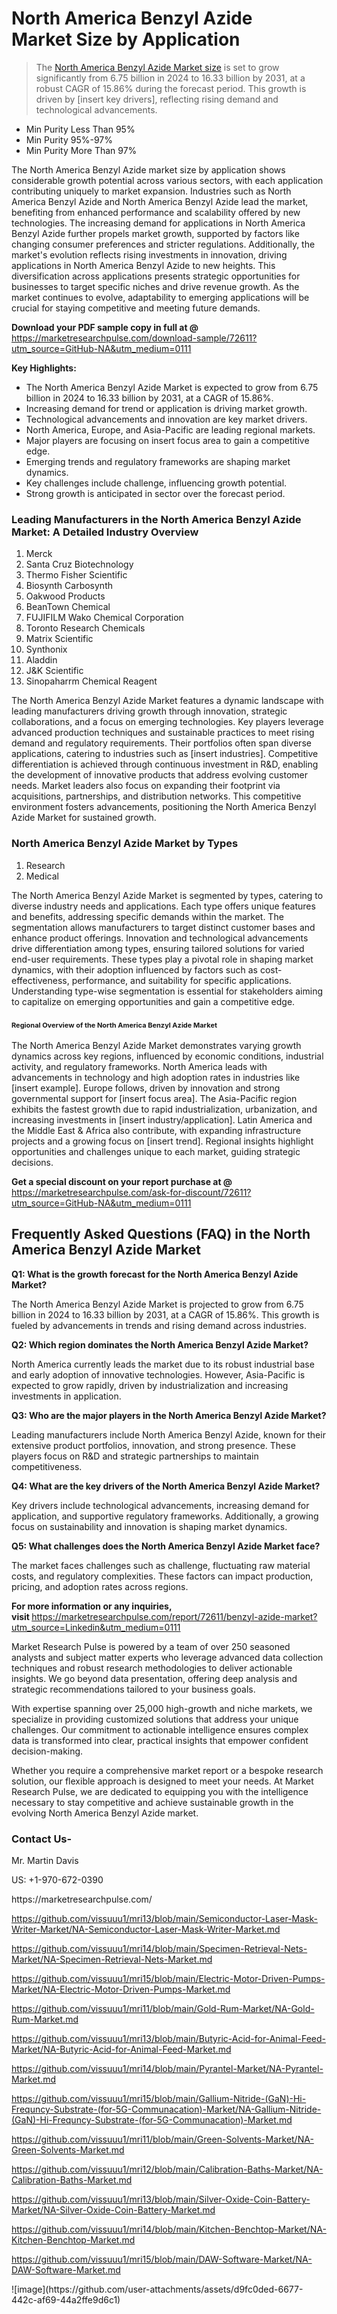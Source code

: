 <h1>North America Benzyl Azide Market&nbsp;Size by Application</h1><blockquote><p>The <a href="https://marketresearchpulse.com/download-sample/72611?utm_source=GitHub-NA&amp;utm_medium=0111">North America Benzyl Azide Market size</a> is set to grow significantly from 6.75 billion in 2024 to 16.33 billion by 2031, at a robust CAGR of 15.86% during the forecast period. This growth is driven by [insert key drivers], reflecting rising demand and technological advancements.</p></blockquote><ul><li>Min Purity Less Than 95%<li> Min Purity 95%-97%<li> Min Purity More Than 97%</li></ul><p>The North America Benzyl Azide market size by application shows considerable growth potential across various sectors, with each application contributing uniquely to market expansion. Industries such as North America Benzyl Azide and North America Benzyl Azide lead the market, benefiting from enhanced performance and scalability offered by new technologies. The increasing demand for applications in North America Benzyl Azide further propels market growth, supported by factors like changing consumer preferences and stricter regulations. Additionally, the market's evolution reflects rising investments in innovation, driving applications in North America Benzyl Azide to new heights. This diversification across applications presents strategic opportunities for businesses to target specific niches and drive revenue growth. As the market continues to evolve, adaptability to emerging applications will be crucial for staying competitive and meeting future demands.</p><p><strong>Download your PDF sample copy in full at @ </strong><a href="https://marketresearchpulse.com/download-sample/72611?utm_source=GitHub-NA&amp;utm_medium=0111">https://marketresearchpulse.com/download-sample/72611?utm_source=GitHub-NA&amp;utm_medium=0111</a></p><p><strong>Key Highlights: </strong></p><ul><li>The North America Benzyl Azide Market is expected to grow from 6.75 billion in 2024 to 16.33 billion by 2031, at a CAGR of 15.86%.</li><li>Increasing demand for trend or application is driving market growth.</li><li>Technological advancements and innovation are key market drivers.</li><li>North America, Europe, and Asia-Pacific are leading regional markets.</li><li>Major players are focusing on insert focus area to gain a competitive edge.</li><li>Emerging trends and regulatory frameworks are shaping market dynamics.</li><li>Key challenges include challenge, influencing growth potential.</li><li>Strong growth is anticipated in sector over the forecast period.</li></ul><h3>Leading Manufacturers in the North America Benzyl Azide Market: A Detailed Industry Overview</h3><ol><li>Merck</li><li>Santa Cruz Biotechnology</li><li>Thermo Fisher Scientific</li><li>Biosynth Carbosynth</li><li>Oakwood Products</li><li>BeanTown Chemical</li><li>FUJIFILM Wako Chemical Corporation</li><li>Toronto Research Chemicals</li><li>Matrix Scientific</li><li>Synthonix</li><li>Aladdin</li><li>J&K Scientific</li><li>Sinopaharrm Chemical Reagent</li></ol><div class="flex max-w-full flex-col flex-grow"><div class="min-h-8 text-message flex w-full flex-col items-end gap-2 whitespace-normal break-words [.text-message+&amp;]:mt-5" dir="auto" data-message-author-role="assistant" data-message-id="fd8432e4-4910-450d-b182-61b7bfb0a01f" data-message-model-slug="gpt-4o"><div class="flex w-full flex-col gap-1 empty:hidden first:pt-[3px]"><div class="markdown prose w-full break-words dark:prose-invert light"><p>The North America Benzyl Azide Market features a dynamic landscape with leading manufacturers driving growth through innovation, strategic collaborations, and a focus on emerging technologies. Key players leverage advanced production techniques and sustainable practices to meet rising demand and regulatory requirements. Their portfolios often span diverse applications, catering to industries such as [insert industries]. Competitive differentiation is achieved through continuous investment in R&amp;D, enabling the development of innovative products that address evolving customer needs. Market leaders also focus on expanding their footprint via acquisitions, partnerships, and distribution networks. This competitive environment fosters advancements, positioning the North America Benzyl Azide Market for sustained growth.</p></div></div></div></div><h3>North America Benzyl Azide Market by Types</h3><ol><li>Research<li> Medical</li></ol><div class="flex max-w-full flex-col flex-grow"><div class="min-h-8 text-message flex w-full flex-col items-end gap-2 whitespace-normal break-words [.text-message+&amp;]:mt-5" dir="auto" data-message-author-role="assistant" data-message-id="084470be-0bb7-4664-bddf-5156b4f41249" data-message-model-slug="gpt-4o-mini"><div class="flex w-full flex-col gap-1 empty:hidden first:pt-[3px]"><div class="markdown prose w-full break-words dark:prose-invert light"><p>The North America Benzyl Azide Market is segmented by types, catering to diverse industry needs and applications. Each type offers unique features and benefits, addressing specific demands within the market. The segmentation allows manufacturers to target distinct customer bases and enhance product offerings. Innovation and technological advancements drive differentiation among types, ensuring tailored solutions for varied end-user requirements. These types play a pivotal role in shaping market dynamics, with their adoption influenced by factors such as cost-effectiveness, performance, and suitability for specific applications. Understanding type-wise segmentation is essential for stakeholders aiming to capitalize on emerging opportunities and gain a competitive edge.</p></div></div></div></div><h3><span style="font-size: 11px;">Regional Overview of the North America Benzyl Azide Market</span></h3><div class="flex max-w-full flex-col flex-grow"><div class="min-h-8 text-message flex w-full flex-col items-end gap-2 whitespace-normal break-words [.text-message+&amp;]:mt-5" dir="auto" data-message-author-role="assistant" data-message-id="e9038762-ce64-4e30-91c9-9bd413514231" data-message-model-slug="gpt-4o-mini"><div class="flex w-full flex-col gap-1 empty:hidden first:pt-[3px]"><div class="markdown prose w-full break-words dark:prose-invert light"><p>The North America Benzyl Azide Market demonstrates varying growth dynamics across key regions, influenced by economic conditions, industrial activity, and regulatory frameworks. North America leads with advancements in technology and high adoption rates in industries like [insert example]. Europe follows, driven by innovation and strong governmental support for [insert focus area]. The Asia-Pacific region exhibits the fastest growth due to rapid industrialization, urbanization, and increasing investments in [insert industry/application]. Latin America and the Middle East &amp; Africa also contribute, with expanding infrastructure projects and a growing focus on [insert trend]. Regional insights highlight opportunities and challenges unique to each market, guiding strategic decisions.</p></div></div></div></div><p><strong>Get a special discount on your report purchase at @ </strong><a href="https://marketresearchpulse.com/ask-for-discount/72611?utm_source=GitHub-NA&amp;utm_medium=0111">https://marketresearchpulse.com/ask-for-discount/72611?utm_source=GitHub-NA&amp;utm_medium=0111</a></p><h2>Frequently Asked Questions (FAQ) in the North America Benzyl Azide Market</h2><p><strong>Q1: What is the growth forecast for the North America Benzyl Azide Market?</strong></p><p>The North America Benzyl Azide Market is projected to grow from 6.75 billion in 2024 to 16.33 billion by 2031, at a CAGR of 15.86%. This growth is fueled by advancements in trends and rising demand across industries.</p><p><strong>Q2: Which region dominates the North America Benzyl Azide Market?</strong></p><p>North America currently leads the market due to its robust industrial base and early adoption of innovative technologies. However, Asia-Pacific is expected to grow rapidly, driven by industrialization and increasing investments in application.</p><p><strong>Q3: Who are the major players in the North America Benzyl Azide Market?</strong></p><p>Leading manufacturers include North America Benzyl Azide, known for their extensive product portfolios, innovation, and strong presence. These players focus on R&amp;D and strategic partnerships to maintain competitiveness.</p><p><strong>Q4: What are the key drivers of the North America Benzyl Azide Market?</strong></p><p>Key drivers include technological advancements, increasing demand for application, and supportive regulatory frameworks. Additionally, a growing focus on sustainability and innovation is shaping market dynamics.</p><p><strong>Q5: What challenges does the North America Benzyl Azide Market face?</strong></p><p>The market faces challenges such as challenge, fluctuating raw material costs, and regulatory complexities. These factors can impact production, pricing, and adoption rates across regions.</p><p><strong>For more information or any inquiries, visit&nbsp;</strong><a href="https://marketresearchpulse.com/report/72611/benzyl-azide-market?utm_source=Linkedin&utm_medium=0111">https://marketresearchpulse.com/report/72611/benzyl-azide-market?utm_source=Linkedin&utm_medium=0111</a></p><p>Market Research Pulse is powered by a team of over 250 seasoned analysts and subject matter experts who leverage advanced data collection techniques and robust research methodologies to deliver actionable insights. We go beyond data presentation, offering deep analysis and strategic recommendations tailored to your business goals.</p><p>With expertise spanning over 25,000 high-growth and niche markets, we specialize in providing customized solutions that address your unique challenges. Our commitment to actionable intelligence ensures complex data is transformed into clear, practical insights that empower confident decision-making.</p><p>Whether you require a comprehensive market report or a bespoke research solution, our flexible approach is designed to meet your needs. At Market Research Pulse, we are dedicated to equipping you with the intelligence necessary to stay competitive and achieve sustainable growth in the evolving North America Benzyl Azide market.</p><h3><strong>Contact Us-</strong></h3><p>Mr. Martin Davis</p><p>US: +1-970-672-0390</p><p>https://marketresearchpulse.com/</p><p><a href="https://github.com/vissuuu1/mri13/blob/main/Semiconductor-Laser-Mask-Writer-Market/NA-Semiconductor-Laser-Mask-Writer-Market.md">https://github.com/vissuuu1/mri13/blob/main/Semiconductor-Laser-Mask-Writer-Market/NA-Semiconductor-Laser-Mask-Writer-Market.md</a></p><p><a href="https://github.com/vissuuu1/mri14/blob/main/Specimen-Retrieval-Nets-Market/NA-Specimen-Retrieval-Nets-Market.md">https://github.com/vissuuu1/mri14/blob/main/Specimen-Retrieval-Nets-Market/NA-Specimen-Retrieval-Nets-Market.md</a></p><p><a href="https://github.com/vissuuu1/mri15/blob/main/Electric-Motor-Driven-Pumps-Market/NA-Electric-Motor-Driven-Pumps-Market.md">https://github.com/vissuuu1/mri15/blob/main/Electric-Motor-Driven-Pumps-Market/NA-Electric-Motor-Driven-Pumps-Market.md</a></p><p><a href="https://github.com/vissuuu1/mri11/blob/main/Gold-Rum-Market/NA-Gold-Rum-Market.md">https://github.com/vissuuu1/mri11/blob/main/Gold-Rum-Market/NA-Gold-Rum-Market.md</a></p><p><a href="https://github.com/vissuuu1/mri13/blob/main/Butyric-Acid-for-Animal-Feed-Market/NA-Butyric-Acid-for-Animal-Feed-Market.md">https://github.com/vissuuu1/mri13/blob/main/Butyric-Acid-for-Animal-Feed-Market/NA-Butyric-Acid-for-Animal-Feed-Market.md</a></p><p><a href="https://github.com/vissuuu1/mri14/blob/main/Pyrantel-Market/NA-Pyrantel-Market.md">https://github.com/vissuuu1/mri14/blob/main/Pyrantel-Market/NA-Pyrantel-Market.md</a></p><p><a href="https://github.com/vissuuu1/mri15/blob/main/Gallium-Nitride-(GaN)-Hi-Frequncy-Substrate-(for-5G-Communacation)-Market/NA-Gallium-Nitride-(GaN)-Hi-Frequncy-Substrate-(for-5G-Communacation)-Market.md">https://github.com/vissuuu1/mri15/blob/main/Gallium-Nitride-(GaN)-Hi-Frequncy-Substrate-(for-5G-Communacation)-Market/NA-Gallium-Nitride-(GaN)-Hi-Frequncy-Substrate-(for-5G-Communacation)-Market.md</a></p><p><a href="https://github.com/vissuuu1/mri11/blob/main/Green-Solvents-Market/NA-Green-Solvents-Market.md">https://github.com/vissuuu1/mri11/blob/main/Green-Solvents-Market/NA-Green-Solvents-Market.md</a></p><p><a href="https://github.com/vissuuu1/mri12/blob/main/Calibration-Baths-Market/NA-Calibration-Baths-Market.md">https://github.com/vissuuu1/mri12/blob/main/Calibration-Baths-Market/NA-Calibration-Baths-Market.md</a></p><p><a href="https://github.com/vissuuu1/mri13/blob/main/Silver-Oxide-Coin-Battery-Market/NA-Silver-Oxide-Coin-Battery-Market.md">https://github.com/vissuuu1/mri13/blob/main/Silver-Oxide-Coin-Battery-Market/NA-Silver-Oxide-Coin-Battery-Market.md</a></p><p><a href="https://github.com/vissuuu1/mri14/blob/main/Kitchen-Benchtop-Market/NA-Kitchen-Benchtop-Market.md">https://github.com/vissuuu1/mri14/blob/main/Kitchen-Benchtop-Market/NA-Kitchen-Benchtop-Market.md</a></p><p><a href="https://github.com/vissuuu1/mri15/blob/main/DAW-Software-Market/NA-DAW-Software-Market.md">https://github.com/vissuuu1/mri15/blob/main/DAW-Software-Market/NA-DAW-Software-Market.md</a></p>
![image](https://github.com/user-attachments/assets/d9fc0ded-6677-442c-af69-44a2ffe9d6c1)
